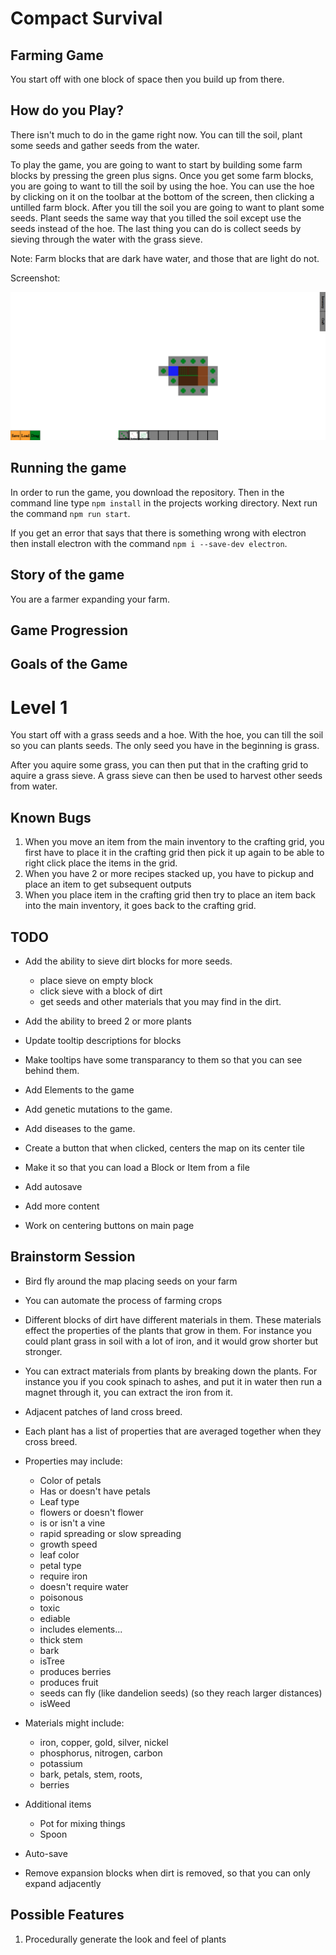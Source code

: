 # Compact Survival

## Farming Game

You start off with one block of space then you build up from there.

## How do you Play?

There isn't much to do in the game right now. You can till the soil, plant some seeds and gather seeds from the water.

To play the game, you are going to want to start by building some farm blocks by pressing the green plus signs. Once you get some farm blocks, you are going to want to till the soil by using the hoe. You can use the hoe by clicking on it on the toolbar at the bottom of the screen, then clicking a untilled farm block. After you till the soil you are going to want to plant some seeds. Plant seeds the same way that you tilled the soil except use the seeds instead of the hoe. The last thing you can do is collect seeds by sieving through the water with the grass sieve.

Note: Farm blocks that are dark have water, and those that are light do not.

Screenshot:

![Alt text](images/screenshots/screenshot1.png?raw=true "Optional Title")


## Running the game

In order to run the game, you download the repository. Then in the command line type ```npm install``` in the projects working directory. Next run the command ```npm run start```.

If you get an error that says that there is something wrong with electron then
install electron with the command ```npm i --save-dev electron```.


## Story of the game
You are a farmer expanding your farm. 

## Game Progression

## Goals of the Game


# Level 1
You start off with a grass seeds and a hoe. With the hoe, you can till the soil so you can plants seeds. The only seed you have in the beginning is grass.

After you aquire some grass, you can then put that in the crafting grid to aquire a grass sieve. A grass sieve can then be used to harvest other seeds from water.




## Known Bugs
1. When you move an item from the main inventory to the crafting grid, you first have to place it in the crafting grid then pick it up again to be able to right click place the items in the grid.
2. When you have 2 or more recipes stacked up, you have to pickup and place an item to get subsequent outputs
3. When you place item in the crafting grid then try to place an item back into the main inventory, it goes back to the crafting grid.

## TODO
* Add the ability to sieve dirt blocks for more seeds.
    * place sieve on empty block
    * click sieve with a block of dirt
    * get seeds and other materials that you may find in the dirt.

* Add the ability to breed 2 or more plants
* Update tooltip descriptions for blocks
* Make tooltips have some transparancy to them so that you can see behind them.
* Add Elements to the game 
* Add genetic mutations to the game.
* Add diseases to the game.
* Create a button that when clicked, centers the map on its center tile
* Make it so that you can load a Block or Item from a file
* Add autosave
* Add more content
* Work on centering buttons on main page

## Brainstorm Session
* Bird fly around the map placing seeds on your farm
* You can automate the process of farming crops
* Different blocks of dirt have different materials in them. These materials effect the properties of the plants that grow 
 in them. For instance you could plant grass in soil with a lot of iron, and it would grow shorter but stronger.
* You can extract materials from plants by breaking down the plants. For instance you if you cook spinach to ashes, and put it in water then run a magnet through it, you can extract the iron from it.
* Adjacent patches of land cross breed. 
* Each plant has a list of properties that are averaged together when they cross breed.
* Properties may include:
    * Color of petals
    * Has or doesn't have petals
    * Leaf type
    * flowers or doesn't flower
    * is or isn't a vine
    * rapid spreading or slow spreading
    * growth speed
    * leaf color 
    * petal type
    * require iron
    * doesn't require water 
    * poisonous 
    * toxic
    * ediable
    * includes elements...
    * thick stem
    * bark
    * isTree
    * produces berries
    * produces fruit
    * seeds can fly (like dandelion seeds) (so they reach larger distances)
    * isWeed

* Materials might include:
    * iron, copper, gold, silver, nickel
    * phosphorus, nitrogen, carbon
    * potassium
    * bark, petals, stem, roots, 
    * berries

* Additional items
    * Pot for mixing things
    * Spoon 

* Auto-save
* Remove expansion blocks when dirt is removed, so that you can only expand adjacently




## Possible Features
1. Procedurally generate the look and feel of plants


